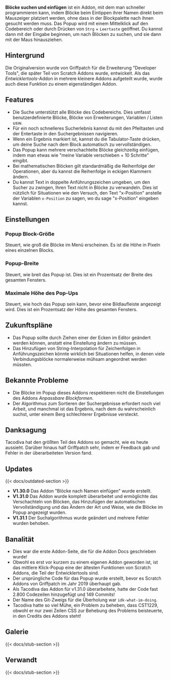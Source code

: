 ---
---

**Blöcke suchen und einfügen** ist ein Addon, mit dem man schneller programmieren kann, indem Blöcke beim Eintippen ihrer Namen direkt beim Mauszeiger platziert werden, ohne dass in der Blockpalette nach ihnen gesucht werden muss. Das Popup wird mit einem Mittelklick auf den Codebereich oder durch Drücken von `Strg` + `Leertaste` geöffnet. Du kannst dann mit der Eingabe beginnen, um nach Blöcken zu suchen, und sie dann mit der Maus hinausziehen.

## Hintergrund

Die Originalversion wurde von Griffpatch für die Erweiterung "Developer Tools", die später Teil von Scratch Addons wurde, entwickelt. Als das _Entwicklertools_-Addon in mehrere kleinere Addons aufgeteilt wurde, wurde auch diese Funktion zu einem eigenständigen Addon.

## Features

- Die Suche unterstützt alle Blöcke des Codebereichs. Dies umfasst benutzerdefinierte Blöcke, Blöcke von Erweiterungen, Variablen / Listen usw.
- Für ein noch schnelleres Sucherlebnis kannst du mit den Pfeiltasten und der Entertaste in den Suchergebnissen navigieren.
- Wenn ein Ergebnis markiert ist, kannst du die Tabulator-Taste drücken, um deine Suche nach dem Block automatisch zu vervollständigen.
- Das Popup kann mehrere verschachtelte Blöcke gleichzeitig einfügen, indem man etwas wie "meine Variable verschieben + 10 Schritte" eingibt.
- Bei mathematischen Blöcken gilt standardmäßig die Reihenfolge der Operationen, aber du kannst die Reihenfolge in eckigen Klammern ändern.
- Du kannst Text in doppelte Anführungszeichen umgeben, um den Sucher zu zwingen, Ihren Text nicht in Blöcke zu verwandeln. Dies ist nützlich für Situationen wie den Versuch, den Text "x-Position" anstelle der Variablen `x-Position` zu sagen, wo du sage "x-Position" eingeben kannst.

## Einstellungen

### Popup Block-Größe

Steuert, wie groß die Blöcke im Menü erscheinen. Es ist die Höhe in Pixeln eines einzelnen Blocks.

### Popup-Breite

Steuert, wie breit das Popup ist. Dies ist ein Prozentsatz der Breite des gesamten Fensters.

### Maximale Höhe des Pop-Ups

Steuert, wie hoch das Popup sein kann, bevor eine Bildlaufleiste angezeigt wird. Dies ist ein Prozentsatz der Höhe des gesamten Fensters.

## Zukunftspläne

- Das Popup sollte durch Ziehen einer der Ecken im Editor geändert werden können, anstatt eine Einstellung ändern zu müssen.
- Das Hinzufügen von String-Interpolation für Zeichenfolgen in Anführungszeichen könnte wirklich bei Situationen helfen, in denen viele Verbindungsblöcke normalerweise mühsam angeordnet werden müssten.

## Bekannte Probleme

- Die Blöcke im Popup dieses Addons respektieren nicht die Einstellungen des Addons *Anpassbare Blockformen*.
- Der Algorithmus zum Sortieren der Suchergebnisse erfordert noch viel Arbeit, und manchmal ist das Ergebnis, nach dem du wahrscheinlich suchst, unter einem Berg schlechterer Ergebnisse versteckt.

## Danksagung

Tacodiva hat den größten Teil des Addons so gemacht, wie es heute aussieht. Darüber hinaus half Griffpatch sehr, indem er Feedback gab und Fehler in der überarbeiteten Version fand.

## Updates

{{< docs/outdated-section >}}

- **V1.30.0** Das Addon "Blöcke nach Namen einfügen" wurde erstellt.
- **V1.31.0** Das Addon wurde komplett überarbeitet und ermöglichte das Verschachteln von Blöcken, das Hinzufügen der automatischen Vervollständigung und das Ändern der Art und Weise, wie die Blöcke im Popup angezeigt wurden.
- **V1.31.1** Der Suchalgorithmus wurde geändert und mehrere Fehler wurden behoben.

## Banalität

- Dies war die erste Addon-Seite, die für die Addon Docs geschrieben wurde!
- Obwohl es erst vor kurzem zu einem eigenen Addon geworden ist, ist das mittlere Klick-Popup eine der ältesten Funktionen von Scratch Addons, die Teil der Entwicklertools sind.
- Der ursprüngliche Code für das Popup wurde erstellt, bevor es Scratch Addons von Griffpatch im Jahr 2019 überhaupt gab.
- Als Tacodiva das Addon für v1.31.0 überarbeitete, hatte der Code fast 2.800 Codezeilen hinzugefügt und 149 Commits!
- Der Name des Git-Zweigs für die Überholung war `idk-what-im-doing`.
- Tacodiva hatte so viel Mühe, ein Problem zu beheben, dass CST1229, obwohl er nur zwei Zeilen CSS zur Behebung des Problems beisteuerte, in den Credits des Addons steht!

## Galerie

{{< docs/stub-section >}}

## Verwandt

{{< docs/stub-section >}}
